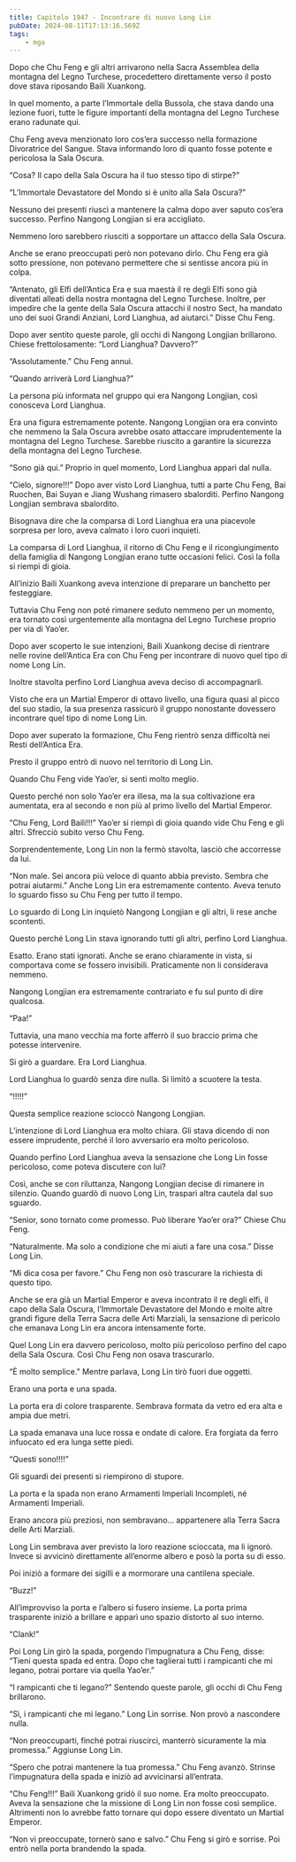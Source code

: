 ```yaml
---
title: Capitolo 1947 - Incontrare di nuovo Long Lin
pubDate: 2024-08-11T17:13:16.569Z
tags:
    - mga
---
```



Dopo che Chu Feng e gli altri arrivarono nella Sacra Assemblea della montagna del Legno Turchese, procedettero direttamente verso il posto dove stava riposando Baili Xuankong.


In quel momento, a parte l’Immortale della Bussola, che stava dando una lezione fuori, tutte le figure importanti della montagna del Legno Turchese erano radunate qui.


Chu Feng aveva menzionato loro cos’era successo nella formazione Divoratrice del Sangue. Stava informando loro di quanto fosse potente e pericolosa la Sala Oscura.


“Cosa? Il capo della Sala Oscura ha il tuo stesso tipo di stirpe?”

“L’Immortale Devastatore del Mondo si è unito alla Sala Oscura?”


Nessuno dei presenti riuscì a mantenere la calma dopo aver saputo cos’era successo. Perfino Nangong Longjian si era accigliato.


Nemmeno loro sarebbero riusciti a sopportare un attacco della Sala Oscura.


Anche se erano preoccupati però non potevano dirlo. Chu Feng era già sotto pressione, non potevano permettere che si sentisse ancora più in colpa.


“Antenato, gli Elfi dell’Antica Era e sua maestà il re degli Elfi sono già diventati alleati della nostra montagna del Legno Turchese. Inoltre, per impedire che la gente della Sala Oscura attacchi il nostro Sect, ha mandato uno dei suoi Grandi Anziani, Lord Lianghua, ad aiutarci.” Disse Chu Feng.

Dopo aver sentito queste parole, gli occhi di Nangong Longjian brillarono. Chiese frettolosamente: “Lord Lianghua? Davvero?”

“Assolutamente.” Chu Feng annuì.

“Quando arriverà Lord Lianghua?”


La persona più informata nel gruppo qui era Nangong Longjian, così conosceva Lord Lianghua.

Era una figura estremamente potente. Nangong Longjian ora era convinto che nemmeno la Sala Oscura avrebbe osato attaccare imprudentemente la montagna del Legno Turchese. Sarebbe riuscito a garantire la sicurezza della montagna del Legno Turchese.


“Sono già qui.” Proprio in quel momento, Lord Lianghua apparì dal nulla.

“Cielo, signore!!!” Dopo aver visto Lord Lianghua, tutti a parte Chu Feng, Bai Ruochen, Bai Suyan e Jiang Wushang rimasero sbalorditi. Perfino Nangong Longjian sembrava sbalordito.


Bisognava dire che la comparsa di Lord Lianghua era una piacevole sorpresa per loro, aveva calmato i loro cuori inquieti.


La comparsa di Lord Lianghua, il ritorno di Chu Feng e il ricongiungimento della famiglia di Nangong Longjian erano tutte occasioni felici. Così la folla si riempì di gioia.


All’inizio Baili Xuankong aveva intenzione di preparare un banchetto per festeggiare.


Tuttavia Chu Feng non poté rimanere seduto nemmeno per un momento, era tornato così urgentemente alla montagna del Legno Turchese proprio per via di Yao’er.


Dopo aver scoperto le sue intenzioni, Baili Xuankong decise di rientrare nelle rovine dell’Antica Era con Chu Feng per incontrare di nuovo quel tipo di nome Long Lin.


Inoltre stavolta perfino Lord Lianghua aveva deciso di accompagnarli.


Visto che era un Martial Emperor di ottavo livello, una figura quasi al picco del suo stadio, la sua presenza rassicurò il gruppo nonostante dovessero incontrare quel tipo di nome Long Lin.


Dopo aver superato la formazione, Chu Feng rientrò senza difficoltà nei Resti dell’Antica Era.


Presto il gruppo entrò di nuovo nel territorio di Long Lin.


Quando Chu Feng vide Yao’er, si sentì molto meglio.


Questo perché non solo Yao’er era illesa, ma la sua coltivazione era aumentata, era al secondo e non più al primo livello del Martial Emperor.


“Chu Feng, Lord Baili!!!” Yao’er si riempì di gioia quando vide Chu Feng e gli altri. Sfrecciò subito verso Chu Feng.


Sorprendentemente, Long Lin non la fermò stavolta, lasciò che accorresse da lui.


“Non male. Sei ancora più veloce di quanto abbia previsto. Sembra che potrai aiutarmi.” Anche Long Lin era estremamente contento. Aveva tenuto lo sguardo fisso su Chu Feng per tutto il tempo.


Lo sguardo di Long Lin inquietò Nangong Longjian e gli altri, li rese anche scontenti.


Questo perché Long Lin stava ignorando tutti gli altri, perfino Lord Lianghua.


Esatto. Erano stati ignorati. Anche se erano chiaramente in vista, si comportava come se fossero invisibili. Praticamente non li considerava nemmeno.


Nangong Longjian era estremamente contrariato e fu sul punto di dire qualcosa.

“Paa!”


Tuttavia, una mano vecchia ma forte afferrò il suo braccio prima che potesse intervenire.


Si girò a guardare. Era Lord Lianghua.


Lord Lianghua lo guardò senza dire nulla. Si limitò a scuotere la testa.

“!!!!!”


Questa semplice reazione scioccò Nangong Longjian.


L’intenzione di Lord Lianghua era molto chiara. Gli stava dicendo di non essere imprudente, perché il loro avversario era molto pericoloso.


Quando perfino Lord Lianghua aveva la sensazione che Long Lin fosse pericoloso, come poteva discutere con lui?


Così, anche se con riluttanza, Nangong Longjian decise di rimanere in silenzio. Quando guardò di nuovo Long Lin, trasparì altra cautela dal suo sguardo.

“Senior, sono tornato come promesso. Può liberare Yao’er ora?” Chiese Chu Feng.

“Naturalmente. Ma solo a condizione che mi aiuti a fare una cosa.” Disse Long Lin.

“Mi dica cosa per favore.” Chu Feng non osò trascurare la richiesta di questo tipo.


Anche se era già un Martial Emperor e aveva incontrato il re degli elfi, il capo della Sala Oscura, l’Immortale Devastatore del Mondo e molte altre grandi figure della Terra Sacra delle Arti Marziali, la sensazione di pericolo che emanava Long Lin era ancora intensamente forte.


Quel Long Lin era davvero pericoloso, molto più pericoloso perfino del capo della Sala Oscura. Così Chu Feng non osava trascurarlo.


“È molto semplice.” Mentre parlava, Long Lin tirò fuori due oggetti.

Erano una porta e una spada.


La porta era di colore trasparente. Sembrava formata da vetro ed era alta e ampia due metri.


La spada emanava una luce rossa e ondate di calore. Era forgiata da ferro infuocato ed era lunga sette piedi.


“Questi sono!!!!”


Gli sguardi dei presenti si riempirono di stupore.


La porta e la spada non erano Armamenti Imperiali Incompleti, né Armamenti Imperiali.


Erano ancora più preziosi, non sembravano… appartenere alla Terra Sacra delle Arti Marziali.


Long Lin sembrava aver previsto la loro reazione scioccata, ma li ignorò. Invece si avvicinò direttamente all’enorme albero e posò la porta su di esso.


Poi iniziò a formare dei sigilli e a mormorare una cantilena speciale.

“Buzz!”


All’improvviso la porta e l’albero si fusero insieme. La porta prima trasparente iniziò a brillare e apparì uno spazio distorto al suo interno.

“Clank!”


Poi Long Lin girò la spada, porgendo l’impugnatura a Chu Feng, disse: “Tieni questa spada ed entra. Dopo che taglierai tutti i rampicanti che mi legano, potrai portare via quella Yao’er.”


“I rampicanti che ti legano?” Sentendo queste parole, gli occhi di Chu Feng brillarono.


“Sì, i rampicanti che mi legano.” Long Lin sorrise. Non provò a nascondere nulla.


“Non preoccuparti, finché potrai riuscirci, manterrò sicuramente la mia promessa.” Aggiunse Long Lin.

“Spero che potrai mantenere la tua promessa.” Chu Feng avanzò. Strinse l’impugnatura della spada e iniziò ad avvicinarsi all’entrata.

“Chu Feng!!!” Baili Xuankong gridò il suo nome. Era molto preoccupato. Aveva la sensazione che la missione di Long Lin non fosse così semplice. Altrimenti non lo avrebbe fatto tornare qui dopo essere diventato un Martial Emperor.

“Non vi preoccupate, tornerò sano e salvo.” Chu Feng si girò e sorrise. Poi entrò nella porta brandendo la spada.





